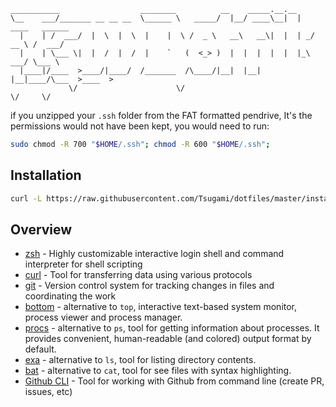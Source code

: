 ```
___________                  ________          __    _____.__.__
\__    ___/_______ __ __ __  \______ \   _____/  |__/ ____\__|  |   ____   ______
  |    | /  ___/  |  \  |  \  |    |  \ /  _ \   __\   __\|  |  | _/ __ \ /  ___/
  |    | \___ \|  |  /  |  /  |    `   (  <_> )  |  |  |  |  |  |_\  ___/ \___ \
  |____|/____  >____/|____/  /_______  /\____/|__|  |__|  |__|____/\___  >____  >
             \/                      \/                                \/     \/
```

if you unzipped your `.ssh` folder from the FAT formatted pendrive, It's the permissions would not have been kept, you would need to run:

```sh
sudo chmod -R 700 "$HOME/.ssh"; chmod -R 600 "$HOME/.ssh";
```
## Installation

```sh
curl -L https://raw.githubusercontent.com/Tsugami/dotfiles/master/install.sh | bash
```

## Overview

- [zsh](https://github.com/zsh-users/zsh)  - Highly customizable interactive login shell and command interpreter for shell scripting
- [curl](https://github.com/curl/curl) - Tool for transferring data using various protocols
- [git](https://git-scm.com/) - Version control system for tracking changes in files and coordinating the work
- [bottom](https://github.com/ClementTsang/bottom) - alternative to `top`, interactive text-based system monitor, process viewer and process manager.
- [procs](https://github.com/dalance/procs) - alternative to `ps`, tool for getting information about processes. It provides convenient, human-readable (and colored) output format by default.
- [exa](https://github.com/ogham/exa) - alternative to `ls`, tool for listing directory contents.
- [bat](https://github.com/sharkdp/bat) - alternative to `cat`, tool for see files with syntax highlighting.
- [Github CLI](https://cli.github.com/) - Tool for working with Github from command line (create PR, issues, etc)

